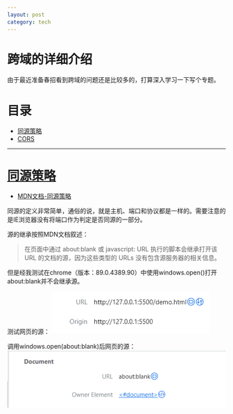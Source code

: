 ```yaml
---
layout: post
category: tech
---
```


# 跨域的详细介绍

由于最近准备春招看到跨域的问题还是比较多的，打算深入学习一下写个专题。

# 目录

- [同源策略](#同源策略)
- [CORS](#cors)

---

# [同源策略](#同源策略)

- [MDN文档-同源策略](https://developer.mozilla.org/zh-CN/docs/Web/Security/Same-origin_policy#%E5%90%8C%E6%BA%90%E7%9A%84%E5%AE%9A%E4%B9%89)

同源的定义非常简单，通俗的说，就是主机、端口和协议都是一样的。需要注意的是IE浏览器没有将端口作为判定是否同源的一部分。

源的继承按照MDN文档叙述：
> 在页面中通过 about:blank 或 javascript: URL 执行的脚本会继承打开该 URL 的文档的源，因为这些类型的 URLs 没有包含源服务器的相关信息。

但是经我测试在chrome（版本：89.0.4389.90）中使用windows.open()打开about:blank并不会继承源。

测试网页的源：
![测试网页的源](/img/BMHzcfROMXaSo7JC.png)

调用windows.open(about:blank)后网页的源：
![about:blank的源](/img/kUK2uDBMLC52p3b0.png)


